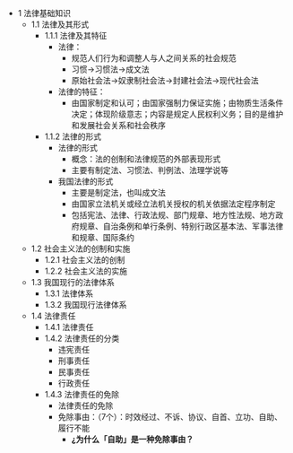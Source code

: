 
- 1 法律基础知识
    - 1.1 法律及其形式
        - 1.1.1 法律及其特征
            - 法律：
                - 规范人们行为和调整人与人之间关系的社会规范
                - 习惯->习惯法->成文法
                - 原始社会法->奴隶制社会法->封建社会法->现代社会法
            - 法律的特征：
                - 由国家制定和认可；由国家强制力保证实施；由物质生活条件决定；体现阶级意志；内容是规定人民权利义务；目的是维护和发展社会关系和社会秩序
        - 1.1.2 法律的形式
            - 法律的形式
                - 概念：法的创制和法律规范的外部表现形式
                - 主要有制定法、习惯法、判例法、法理学说等
            - 我国法律的形式
                - 主要是制定法，也叫成文法
                - 由国家立法机关或经立法机关授权的机关依据法定程序制定
                - 包括宪法、法律、行政法规、部门规章、地方性法规、地方政府规章、自治条例和单行条例、特别行政区基本法、军事法律和规章、国际条约
    - 1.2 社会主义法的创制和实施
        - 1.2.1 社会主义法的创制
        - 1.2.2 社会主义法的实施
    - 1.3 我国现行的法律体系
        - 1.3.1 法律体系
        - 1.3.2 我国现行法律体系
    - 1.4 法律责任
        - 1.4.1 法律责任
        - 1.4.2 法律责任的分类
            - 违宪责任
            - 刑事责任
            - 民事责任
            - 行政责任
        - 1.4.3 法律责任的免除
            - 法律责任的免除
            - 免除事由：（7个）：时效经过、不诉、协议、自首、立功、自助、履行不能
                - **¿为什么「自助」是一种免除事由？**